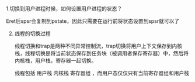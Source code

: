 1.切换到用户进程时候，如何设置用户进程的状态？

Eret后spsr会复制到pstate，因此只需要在运行前将状态设置到spsr就可以了

2. 线程的切换过程

   线程切换和trap是两种不同异常控制流，trap切换将用户上下文保存到内核栈，线程切换是将当前状态保存到任务块（被调用者保存寄存器）中，然后将内核栈，用户栈，寄存器一起切换。

   线程包括 用户栈 内核栈 寄存器组 ，而用户态仅仅只有当前寄存器组和用户栈